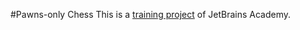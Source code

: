 #Pawns-only Chess
This is a [training project](https://hyperskill.org/tracks) of JetBrains Academy.
